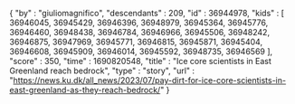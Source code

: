 {
  "by" : "giuliomagnifico",
  "descendants" : 209,
  "id" : 36944978,
  "kids" : [ 36946045, 36945429, 36946396, 36948979, 36945364, 36945776, 36946460, 36948438, 36946784, 36946966, 36945506, 36948242, 36946875, 36947969, 36945771, 36946815, 36945871, 36945404, 36946608, 36945909, 36946014, 36945592, 36948735, 36946569 ],
  "score" : 350,
  "time" : 1690820548,
  "title" : "Ice core scientists in East Greenland reach bedrock",
  "type" : "story",
  "url" : "https://news.ku.dk/all_news/2023/07/pay-dirt-for-ice-core-scientists-in-east-greenland-as-they-reach-bedrock/"
}
